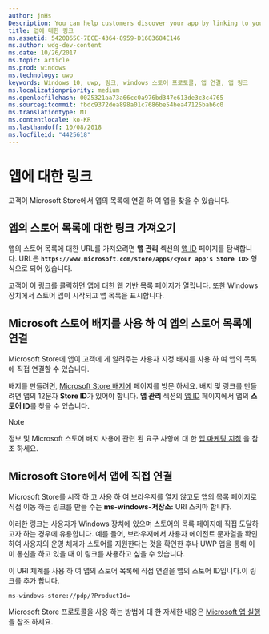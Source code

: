 ```yaml
---
author: jnHs
Description: You can help customers discover your app by linking to your app's listing in the Microsoft Store.
title: 앱에 대한 링크
ms.assetid: 5420B65C-7ECE-4364-8959-D1683684E146
ms.author: wdg-dev-content
ms.date: 10/26/2017
ms.topic: article
ms.prod: windows
ms.technology: uwp
keywords: Windows 10, uwp, 링크, windows 스토어 프로토콜, 앱 연결, 앱 링크
ms.localizationpriority: medium
ms.openlocfilehash: 0025321aa73a66cc0a976bd347e613de3c3c4765
ms.sourcegitcommit: fbdc9372dea898a01c7686be54bea47125bab6c0
ms.translationtype: MT
ms.contentlocale: ko-KR
ms.lasthandoff: 10/08/2018
ms.locfileid: "4425618"
---
```

# <a name="link-to-your-app"></a>앱에 대한 링크


고객이 Microsoft Store에서 앱의 목록에 연결 하 여 앱을 찾을 수 있습니다.

## <a name="getting-the-link-to-your-apps-store-listing"></a>앱의 스토어 목록에 대한 링크 가져오기

앱의 스토어 목록에 대한 URL를 가져오려면 **앱 관리** 섹션의 [앱 ID](view-app-identity-details.md) 페이지를 탐색합니다. URL은 **`https://www.microsoft.com/store/apps/<your app's Store ID>`** 형식으로 되어 있습니다.

고객이 이 링크를 클릭하면 앱에 대한 웹 기반 목록 페이지가 열립니다. 또한 Windows 장치에서 스토어 앱이 시작되고 앱 목록을 표시합니다.


## <a name="linking-to-your-apps-store-listing-with-the-microsoft-store-badge"></a>Microsoft 스토어 배지를 사용 하 여 앱의 스토어 목록에 연결

Microsoft Store에 앱이 고객에 게 알려주는 사용자 지정 배지를 사용 하 여 앱의 목록에 직접 연결할 수 있습니다.

배지를 만들려면, [Microsoft Store 배지에](http://go.microsoft.com/fwlink/p/?LinkID=534236) 페이지를 방문 하세요. 배지 및 링크를 만들려면 앱의 12문자 **Store ID**가 있어야 합니다. **앱 관리** 섹션의 [앱 ID](view-app-identity-details.md) 페이지에서 앱의 **스토어 ID**를 찾을 수 있습니다.

> [!NOTE]
> 정보 및 Microsoft 스토어 배지 사용에 관련 된 요구 사항에 대 한 [앱 마케팅 지침](app-marketing-guidelines.md) 을 참조 하세요.


## <a name="linking-directly-to-your-app-in-the-microsoft-store"></a>Microsoft Store에서 앱에 직접 연결

Microsoft Store를 시작 하 고 사용 하 여 브라우저를 열지 않고도 앱의 목록 페이지로 직접 이동 하는 링크를 만들 수는 **ms-windows-저장소:** URI 스키마 합니다.

이러한 링크는 사용자가 Windows 장치에 있으며 스토어의 목록 페이지에 직접 도달하고자 하는 경우에 유용합니다. 예를 들어, 브라우저에서 사용자 에이전트 문자열을 확인하여 사용자의 운영 체제가 스토어를 지원한다는 것을 확인한 후나 UWP 앱을 통해 이미 통신을 하고 있을 때 이 링크를 사용하고 싶을 수 있습니다.

이 URI 체계를 사용 하 여 앱의 스토어 목록에 직접 연결을 앱의 스토어 ID입니다.이 링크를 추가 합니다.

`ms-windows-store://pdp/?ProductId=`

Microsoft Store 프로토콜을 사용 하는 방법에 대 한 자세한 내용은 [Microsoft 앱 실행](../launch-resume/launch-store-app.md)을 참조 하세요.

 

 




